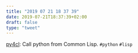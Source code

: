 ```yaml
---
title: "2019 07 21 18 37 39"
date: 2019-07-21T18:37:39+02:00
draft: false
type: "tweet"
---
```

[py4cl](https://github.com/bendudson/py4cl): Call python from Common Lisp. `#python` `#lisp`
